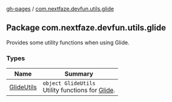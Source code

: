 [gh-pages](../index.md) / [com.nextfaze.devfun.utils.glide](./index.md)

## Package com.nextfaze.devfun.utils.glide

Provides some utility functions when using Glide.

### Types

| Name | Summary |
|---|---|
| [GlideUtils](-glide-utils/index.md) | `object GlideUtils`<br>Utility functions for [Glide](https://github.com/bumptech/glide). |
